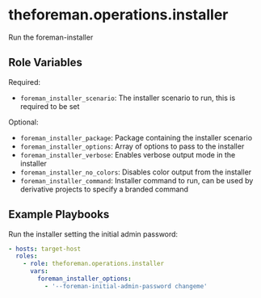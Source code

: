 theforeman.operations.installer
===============================

Run the foreman-installer

Role Variables
--------------

Required:

- `foreman_installer_scenario`: The installer scenario to run, this is required to be set

Optional:

- `foreman_installer_package`: Package containing the installer scenario
- `foreman_installer_options`: Array of options to pass to the installer
- `foreman_installer_verbose`: Enables verbose output mode in the installer
- `foreman_installer_no_colors`: Disables color output from the installer
- `foreman_installer_command`: Installer command to run, can be used by derivative projects to specify a branded command

Example Playbooks
-----------------

Run the installer setting the initial admin password:

```yaml
- hosts: target-host
  roles:
    - role: theforeman.operations.installer
      vars:
        foreman_installer_options:
          - '--foreman-initial-admin-password changeme'
```
